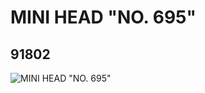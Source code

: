 # MINI HEAD "NO. 695"
## 91802
![MINI HEAD "NO. 695"](https://lc-www-live-s.legocdn.com/media/bricks/5/2/4587875.jpg)